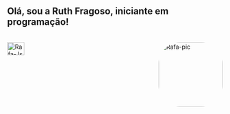 ## Olá, sou a Ruth Fragoso, iniciante em programação!

<div style="display: inline_block"><br>
  <img align="center" alt="Rafa-Js" height="30" width="40" src="https://github.com/FragosoDev">
  <img align="right" alt="Rafa-pic" height="150" style="border-radius:50px;" src="https://media.discordapp.net/attachments/639956127056134178/890373478988013628/Publicacoes_Instagram_1_1.png?width=676&height=676">
</div>
  
